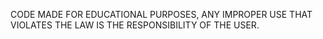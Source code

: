 CODE MADE FOR EDUCATIONAL PURPOSES, ANY IMPROPER USE THAT VIOLATES THE LAW IS THE RESPONSIBILITY OF THE USER.
